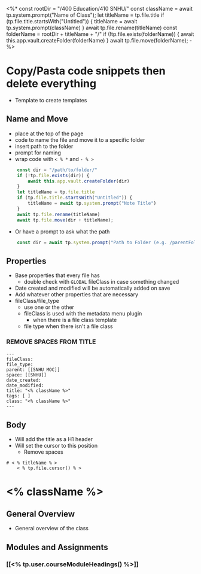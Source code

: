 <%* 
	const rootDir = "/400 Education/410 SNHU/"
	const className = await tp.system.prompt("Name of Class");
	let titleName = tp.file.title
	if (tp.file.title.startsWith("Untitled")) {
		titleName = await tp.system.prompt(className)
	}
	await tp.file.rename(titleName)
	const folderName = rootDir + titleName + "/"
	if (!tp.file.exists(folderName)) {
		await this.app.vault.createFolder(folderName)
	}
	await tp.file.move(folderName);
-%>
# Copy/Pasta code snippets then delete everything
- Template to create templates
## Name and Move
- place at the top of the page
- code to name the file and move it to a specific folder
- insert path to the folder
- prompt for naming
- wrap code with `< % *` and `- % >`

```javascript
	const dir = "/path/to/folder/"
	if (!tp.file.exists(dir)) {
		await this.app.vault.createFolder(dir)
	}
	let titleName = tp.file.title
	if (tp.file.title.startsWith("Untitled")) {
		titleName = await tp.system.prompt("Note Title")
	}
	await tp.file.rename(titleName)
	await tp.file.move(dir + titleName);
```
- Or have a prompt to ask what the path
```javascript
	const dir = await tp.system.prompt("Path to Folder (e.g. /parentFolder/childFolder/)")
```
## Properties
- Base properties that every file has
	- double check with `GLOBAL` fileClass in case something changed
- Date created and modified will be automatically added on save
- Add whatever other properties that are necessary
- fileClass/file_type
	- use one or the other
	- fileClass is used with the metadata menu plugin
		- when there is a file class template
	- file type when there isn't a file class
### REMOVE SPACES FROM TITLE

```
---
fileClass: 
file_type: 
parent: [[SNHU MOC]]
space: [[SNHU]]
date_created: 
date_modified: 
title: "<% className %>"
tags: [ ] 
class: "<% className %>"
---
```

## Body
- Will add the title as a H1 header
- Will set the cursor to this position
	- Remove spaces 
```
# < % titleName % >
	< % tp.file.cursor() % >
```

# <% className %>
## General Overview
- General overview of the class
## Modules and Assignments
### [[<% tp.user.courseModuleHeadings() %>]]
